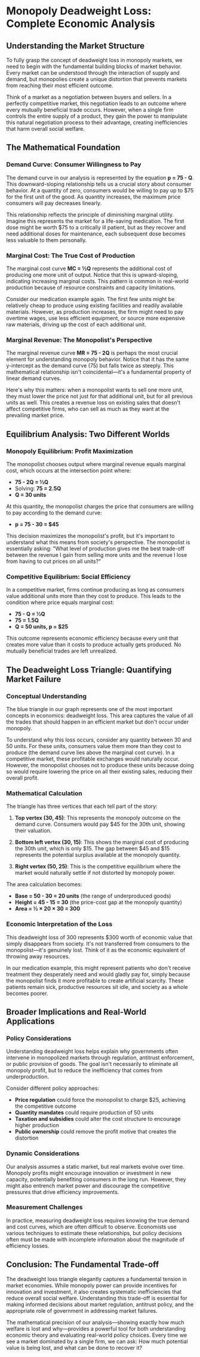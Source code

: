 # Monopoly Deadweight Loss: Complete Economic Analysis

## Understanding the Market Structure

To fully grasp the concept of deadweight loss in monopoly markets, we need to begin with the fundamental building blocks of market behavior. Every market can be understood through the interaction of supply and demand, but monopolies create a unique distortion that prevents markets from reaching their most efficient outcome.

Think of a market as a negotiation between buyers and sellers. In a perfectly competitive market, this negotiation leads to an outcome where every mutually beneficial trade occurs. However, when a single firm controls the entire supply of a product, they gain the power to manipulate this natural negotiation process to their advantage, creating inefficiencies that harm overall social welfare.

## The Mathematical Foundation

### Demand Curve: Consumer Willingness to Pay

The demand curve in our analysis is represented by the equation **p = 75 - Q**. This downward-sloping relationship tells us a crucial story about consumer behavior. At a quantity of zero, consumers would be willing to pay up to $75 for the first unit of the good. As quantity increases, the maximum price consumers will pay decreases linearly.

This relationship reflects the principle of diminishing marginal utility. Imagine this represents the market for a life-saving medication. The first dose might be worth $75 to a critically ill patient, but as they recover and need additional doses for maintenance, each subsequent dose becomes less valuable to them personally.

### Marginal Cost: The True Cost of Production

The marginal cost curve **MC = ½Q** represents the additional cost of producing one more unit of output. Notice that this is upward-sloping, indicating increasing marginal costs. This pattern is common in real-world production because of resource constraints and capacity limitations.

Consider our medication example again. The first few units might be relatively cheap to produce using existing facilities and readily available materials. However, as production increases, the firm might need to pay overtime wages, use less efficient equipment, or source more expensive raw materials, driving up the cost of each additional unit.

### Marginal Revenue: The Monopolist's Perspective

The marginal revenue curve **MR = 75 - 2Q** is perhaps the most crucial element for understanding monopoly behavior. Notice that it has the same y-intercept as the demand curve (75) but falls twice as steeply. This mathematical relationship isn't coincidental—it's a fundamental property of linear demand curves.

Here's why this matters: when a monopolist wants to sell one more unit, they must lower the price not just for that additional unit, but for all previous units as well. This creates a revenue loss on existing sales that doesn't affect competitive firms, who can sell as much as they want at the prevailing market price.

## Equilibrium Analysis: Two Different Worlds

### Monopoly Equilibrium: Profit Maximization

The monopolist chooses output where marginal revenue equals marginal cost, which occurs at the intersection point where:
- **75 - 2Q = ½Q**
- Solving: **75 = 2.5Q**
- **Q = 30 units**

At this quantity, the monopolist charges the price that consumers are willing to pay according to the demand curve:
- **p = 75 - 30 = $45**

This decision maximizes the monopolist's profit, but it's important to understand what this means from society's perspective. The monopolist is essentially asking: "What level of production gives me the best trade-off between the revenue I gain from selling more units and the revenue I lose from having to cut prices on all units?"

### Competitive Equilibrium: Social Efficiency

In a competitive market, firms continue producing as long as consumers value additional units more than they cost to produce. This leads to the condition where price equals marginal cost:
- **75 - Q = ½Q**
- **75 = 1.5Q**
- **Q = 50 units, p = $25**

This outcome represents economic efficiency because every unit that creates more value than it costs to produce actually gets produced. No mutually beneficial trades are left unrealized.

## The Deadweight Loss Triangle: Quantifying Market Failure

### Conceptual Understanding

The blue triangle in our graph represents one of the most important concepts in economics: deadweight loss. This area captures the value of all the trades that should happen in an efficient market but don't occur under monopoly.

To understand why this loss occurs, consider any quantity between 30 and 50 units. For these units, consumers value them more than they cost to produce (the demand curve lies above the marginal cost curve). In a competitive market, these profitable exchanges would naturally occur. However, the monopolist chooses not to produce these units because doing so would require lowering the price on all their existing sales, reducing their overall profit.

### Mathematical Calculation

The triangle has three vertices that each tell part of the story:

1. **Top vertex (30, 45)**: This represents the monopoly outcome on the demand curve. Consumers would pay $45 for the 30th unit, showing their valuation.

2. **Bottom left vertex (30, 15)**: This shows the marginal cost of producing the 30th unit, which is only $15. The gap between $45 and $15 represents the potential surplus available at the monopoly quantity.

3. **Right vertex (50, 25)**: This is the competitive equilibrium where the market would naturally settle if not distorted by monopoly power.

The area calculation becomes:
- **Base = 50 - 30 = 20 units** (the range of underproduced goods)
- **Height = 45 - 15 = 30** (the price-cost gap at the monopoly quantity)
- **Area = ½ × 20 × 30 = 300**

### Economic Interpretation of the Loss

This deadweight loss of 300 represents $300 worth of economic value that simply disappears from society. It's not transferred from consumers to the monopolist—it's genuinely lost. Think of it as the economic equivalent of throwing away resources.

In our medication example, this might represent patients who don't receive treatment they desperately need and would gladly pay for, simply because the monopolist finds it more profitable to create artificial scarcity. These patients remain sick, productive resources sit idle, and society as a whole becomes poorer.

## Broader Implications and Real-World Applications

### Policy Considerations

Understanding deadweight loss helps explain why governments often intervene in monopolized markets through regulation, antitrust enforcement, or public provision of goods. The goal isn't necessarily to eliminate all monopoly profit, but to reduce the inefficiency that comes from underproduction.

Consider different policy approaches:
- **Price regulation** could force the monopolist to charge $25, achieving the competitive outcome
- **Quantity mandates** could require production of 50 units
- **Taxation and subsidies** could alter the cost structure to encourage higher production
- **Public ownership** could remove the profit motive that creates the distortion

### Dynamic Considerations

Our analysis assumes a static market, but real markets evolve over time. Monopoly profits might encourage innovation or investment in new capacity, potentially benefiting consumers in the long run. However, they might also entrench market power and discourage the competitive pressures that drive efficiency improvements.

### Measurement Challenges

In practice, measuring deadweight loss requires knowing the true demand and cost curves, which are often difficult to observe. Economists use various techniques to estimate these relationships, but policy decisions often must be made with incomplete information about the magnitude of efficiency losses.

## Conclusion: The Fundamental Trade-off

The deadweight loss triangle elegantly captures a fundamental tension in market economies. While monopoly power can provide incentives for innovation and investment, it also creates systematic inefficiencies that reduce overall social welfare. Understanding this trade-off is essential for making informed decisions about market regulation, antitrust policy, and the appropriate role of government in addressing market failures.

The mathematical precision of our analysis—showing exactly how much welfare is lost and why—provides a powerful tool for both understanding economic theory and evaluating real-world policy choices. Every time we see a market dominated by a single firm, we can ask: How much potential value is being lost, and what can be done to recover it?